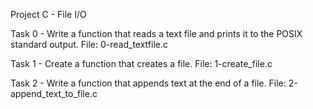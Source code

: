 Project C - File I/O

Task 0 - Write a function that reads a text file and prints it to the POSIX standard output.
File: 0-read_textfile.c

Task 1 - Create a function that creates a file.
File: 1-create_file.c

Task 2 - Write a function that appends text at the end of a file.
File: 2-append_text_to_file.c
